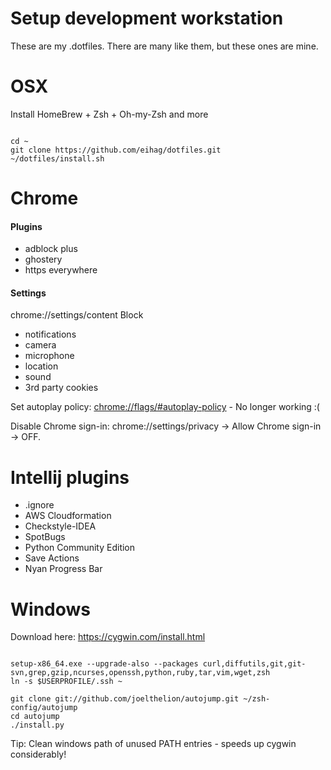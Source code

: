 Setup development workstation
==========
These are my .dotfiles. There are many like them, but these ones are mine.

# OSX
Install HomeBrew + Zsh + Oh-my-Zsh and more
<pre><code>
cd ~
git clone https://github.com/eihag/dotfiles.git
~/dotfiles/install.sh
</code></pre>


# Chrome 
#### Plugins
* adblock plus
* ghostery
* https everywhere

#### Settings

chrome://settings/content
Block
* notifications
* camera
* microphone
* location
* sound
* 3rd party cookies

Set autoplay policy: [chrome://flags/#autoplay-policy](chrome://flags/#autoplay-policy) - No longer working :(

Disable Chrome sign-in:  chrome://settings/privacy -> Allow Chrome sign-in -> OFF. 

# Intellij plugins
* .ignore
* AWS Cloudformation
* Checkstyle-IDEA
* SpotBugs
* Python Community Edition
* Save Actions
* Nyan Progress Bar

# Windows
Download here: https://cygwin.com/install.html
<pre><code>
setup-x86_64.exe --upgrade-also --packages curl,diffutils,git,git-svn,grep,gzip,ncurses,openssh,python,ruby,tar,vim,wget,zsh
ln -s $USERPROFILE/.ssh ~

git clone git://github.com/joelthelion/autojump.git ~/zsh-config/autojump
cd autojump
./install.py
</code></pre>
Tip: Clean windows path of unused PATH entries - speeds up cygwin considerably!

